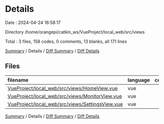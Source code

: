 # Details

Date : 2024-04-24 16:58:17

Directory /home/orangepi/catkin_ws/VueProject/local_web/src/views

Total : 3 files,  158 codes, 0 comments, 13 blanks, all 171 lines

[Summary](results.md) / Details / [Diff Summary](diff.md) / [Diff Details](diff-details.md)

## Files
| filename | language | code | comment | blank | total |
| :--- | :--- | ---: | ---: | ---: | ---: |
| [VueProject/local_web/src/views/HomeView.vue](/VueProject/local_web/src/views/HomeView.vue) | vue | 47 | 0 | 5 | 52 |
| [VueProject/local_web/src/views/MonitorView.vue](/VueProject/local_web/src/views/MonitorView.vue) | vue | 96 | 0 | 5 | 101 |
| [VueProject/local_web/src/views/SettingsView.vue](/VueProject/local_web/src/views/SettingsView.vue) | vue | 15 | 0 | 3 | 18 |

[Summary](results.md) / Details / [Diff Summary](diff.md) / [Diff Details](diff-details.md)
